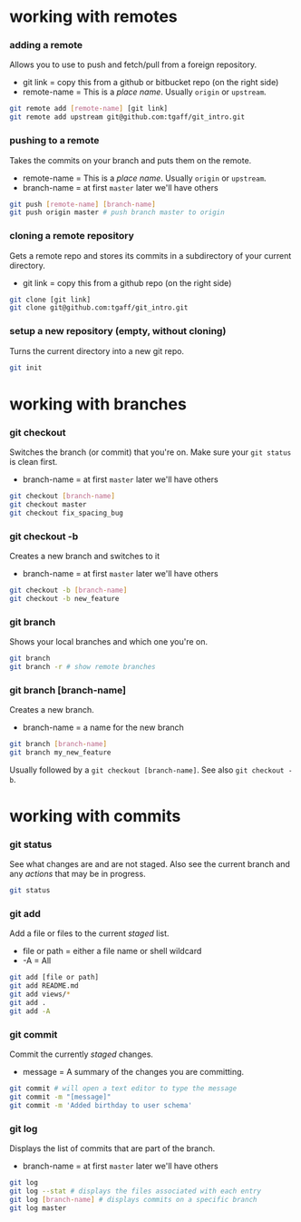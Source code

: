 # working with remotes
### adding a remote
Allows you to use to push and fetch/pull from a foreign repository.
* git link = copy this from a github or bitbucket repo (on the right side)
* remote-name = This is a _place name_.  Usually `origin` or `upstream`.
```sh
git remote add [remote-name] [git link]
git remote add upstream git@github.com:tgaff/git_intro.git
```

### pushing to a remote
Takes the commits on your branch and puts them on the remote.
* remote-name = This is a _place name_.  Usually `origin` or `upstream`.
* branch-name = at first `master` later we'll have others
```sh
git push [remote-name] [branch-name]
git push origin master # push branch master to origin
```

### cloning a remote repository
Gets a remote repo and stores its commits in a subdirectory of your current directory.
* git link = copy this from a github repo (on the right side)
```sh
git clone [git link]
git clone git@github.com:tgaff/git_intro.git
```

### setup a new repository (empty, without cloning)
Turns the current directory into a new git repo.
```sh
git init
```

# working with branches


### git checkout
Switches the branch (or commit) that you're on.  Make sure your `git status` is clean first.
* branch-name = at first `master` later we'll have others
```sh
git checkout [branch-name]
git checkout master
git checkout fix_spacing_bug
```


### git checkout -b 
Creates a new branch and switches to it
* branch-name = at first `master` later we'll have others
```sh
git checkout -b [branch-name]
git checkout -b new_feature
```


### git branch  
Shows your local branches and which one you're on.
```sh
git branch
git branch -r # show remote branches
```


### git branch [branch-name]  
Creates a new branch.
* branch-name = a name for the new branch
```sh
git branch [branch-name]
git branch my_new_feature
```
Usually followed by a `git checkout [branch-name]`.  See also `git checkout -b`.


# working with commits

### git status
See what changes are and are not staged.  Also see the current branch and any _actions_ that may be in progress.
```sh
git status
```


### git add
Add a file or files to the current _staged_ list.
* file or path = either a file name or shell wildcard
* -A = All
```sh
git add [file or path]
git add README.md
git add views/*
git add .
git add -A
```

### git commit
Commit the currently _staged_ changes.
* message = A summary of the changes you are committing.
```sh
git commit # will open a text editor to type the message
git commit -m "[message]"
git commit -m 'Added birthday to user schema'
```

### git log
Displays the list of commits that are part of the branch.
* branch-name = at first `master` later we'll have others
```sh
git log
git log --stat # displays the files associated with each entry
git log [branch-name] # displays commits on a specific branch
git log master
```
